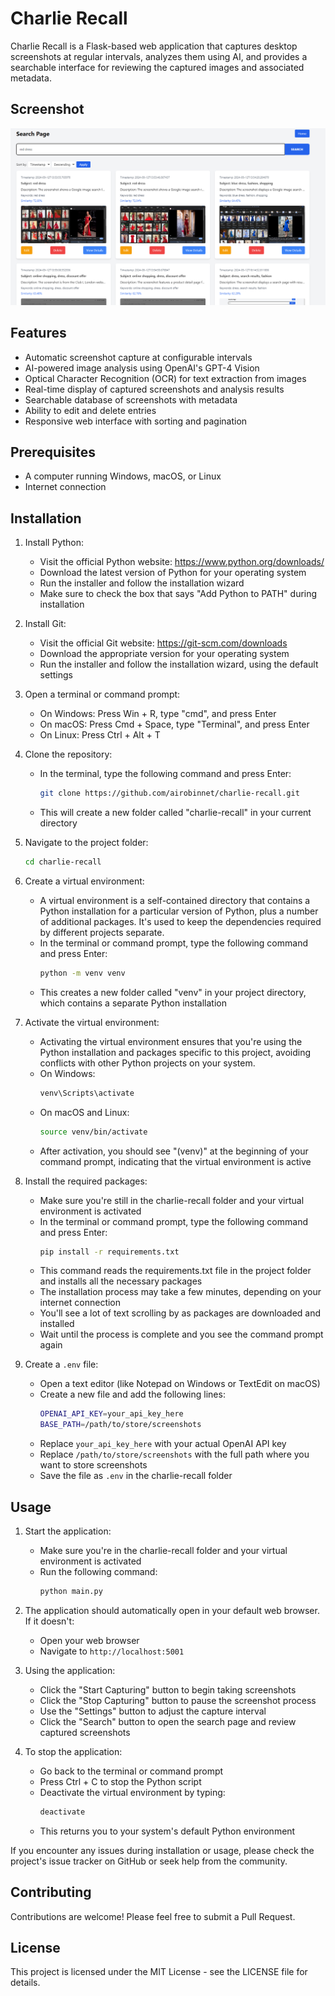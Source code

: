 # Charlie Recall

Charlie Recall is a Flask-based web application that captures desktop screenshots at regular intervals, analyzes them using AI, and provides a searchable interface for reviewing the captured images and associated metadata.

## Screenshot

![Charlie Recall Screenshot](images/screenshot.png)

## Features

- Automatic screenshot capture at configurable intervals
- AI-powered image analysis using OpenAI's GPT-4 Vision
- Optical Character Recognition (OCR) for text extraction from images
- Real-time display of captured screenshots and analysis results
- Searchable database of screenshots with metadata
- Ability to edit and delete entries
- Responsive web interface with sorting and pagination

## Prerequisites

- A computer running Windows, macOS, or Linux
- Internet connection

## Installation

1. Install Python:
   - Visit the official Python website: https://www.python.org/downloads/
   - Download the latest version of Python for your operating system
   - Run the installer and follow the installation wizard
   - Make sure to check the box that says "Add Python to PATH" during installation

2. Install Git:
   - Visit the official Git website: https://git-scm.com/downloads
   - Download the appropriate version for your operating system
   - Run the installer and follow the installation wizard, using the default settings

3. Open a terminal or command prompt:
   - On Windows: Press Win + R, type "cmd", and press Enter
   - On macOS: Press Cmd + Space, type "Terminal", and press Enter
   - On Linux: Press Ctrl + Alt + T

4. Clone the repository:
   - In the terminal, type the following command and press Enter:
     ```bash
     git clone https://github.com/airobinnet/charlie-recall.git
     ```
   - This will create a new folder called "charlie-recall" in your current directory

5. Navigate to the project folder:
   ```bash
   cd charlie-recall
   ```

6. Create a virtual environment:
   - A virtual environment is a self-contained directory that contains a Python installation for a particular version of Python, plus a number of additional packages. It's used to keep the dependencies required by different projects separate.
   - In the terminal or command prompt, type the following command and press Enter:
     ```bash
     python -m venv venv
     ```
   - This creates a new folder called "venv" in your project directory, which contains a separate Python installation

7. Activate the virtual environment:
   - Activating the virtual environment ensures that you're using the Python installation and packages specific to this project, avoiding conflicts with other Python projects on your system.
   - On Windows:
     ```bash
     venv\Scripts\activate
     ```
   - On macOS and Linux:
     ```bash
     source venv/bin/activate
     ```
   - After activation, you should see "(venv)" at the beginning of your command prompt, indicating that the virtual environment is active

8. Install the required packages:
   - Make sure you're still in the charlie-recall folder and your virtual environment is activated
   - In the terminal or command prompt, type the following command and press Enter:
     ```bash
     pip install -r requirements.txt
     ```
   - This command reads the requirements.txt file in the project folder and installs all the necessary packages
   - The installation process may take a few minutes, depending on your internet connection
   - You'll see a lot of text scrolling by as packages are downloaded and installed
   - Wait until the process is complete and you see the command prompt again

9. Create a `.env` file:
   - Open a text editor (like Notepad on Windows or TextEdit on macOS)
   - Create a new file and add the following lines:
     ```bash
     OPENAI_API_KEY=your_api_key_here
     BASE_PATH=/path/to/store/screenshots
     ```
   - Replace `your_api_key_here` with your actual OpenAI API key
   - Replace `/path/to/store/screenshots` with the full path where you want to store screenshots
   - Save the file as `.env` in the charlie-recall folder

## Usage

1. Start the application:
   - Make sure you're in the charlie-recall folder and your virtual environment is activated
   - Run the following command:
     ```bash
     python main.py
     ```

2. The application should automatically open in your default web browser. If it doesn't:
   - Open your web browser
   - Navigate to `http://localhost:5001`

3. Using the application:
   - Click the "Start Capturing" button to begin taking screenshots
   - Click the "Stop Capturing" button to pause the screenshot process
   - Use the "Settings" button to adjust the capture interval
   - Click the "Search" button to open the search page and review captured screenshots

4. To stop the application:
   - Go back to the terminal or command prompt
   - Press Ctrl + C to stop the Python script
   - Deactivate the virtual environment by typing:
     ```bash
     deactivate
     ```
   - This returns you to your system's default Python environment

If you encounter any issues during installation or usage, please check the project's issue tracker on GitHub or seek help from the community.

## Contributing

Contributions are welcome! Please feel free to submit a Pull Request.

## License

This project is licensed under the MIT License - see the LICENSE file for details.